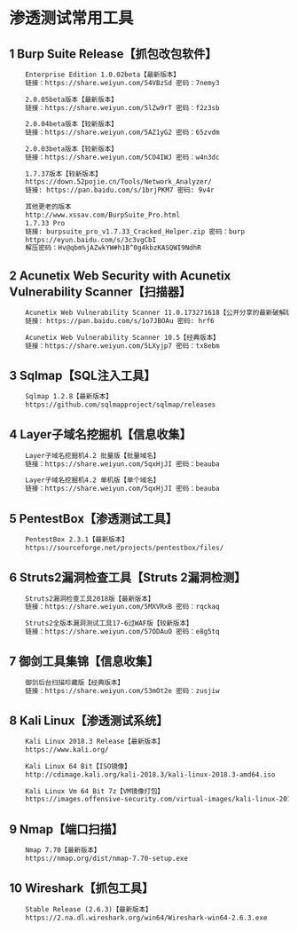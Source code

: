 # 渗透测试常用工具 #  

## 1 Burp Suite Release【抓包改包软件】 ##  

```txt
	Enterprise Edition 1.0.02beta【最新版本】
	链接：https://share.weiyun.com/54VBzSd 密码：7nemy3
	
	2.0.05beta版本【最新版本】
	链接：https://share.weiyun.com/5lZw9rT 密码：f2z3sb
	
	2.0.04beta版本【较新版本】
	链接：https://share.weiyun.com/5AZ1yG2 密码：65zvdm
	
	2.0.03beta版本【较新版本】
	链接：https://share.weiyun.com/5CO4IWJ 密码：w4n3dc
	
	1.7.37版本【较新版本】
	https://down.52pojie.cn/Tools/Network_Analyzer/
	链接: https://pan.baidu.com/s/1brjPKM7 密码: 9v4r
	
	其他更老的版本
	http://www.xssav.com/BurpSuite_Pro.html
	1.7.33 Pro
	链接: burpsuite_pro_v1.7.33_Cracked_Helper.zip 密码：burp
	https://eyun.baidu.com/s/3c3vgCbI
	解压密码：Hv@qbm%jAZwkYW#h1B^0g4kbzKASQWI9NdhR
```

## 2 Acunetix Web Security with Acunetix Vulnerability Scanner【扫描器】 ##  

```txt
	Acunetix Web Vulnerability Scanner 11.0.173271618【公开分享的最新破解版本】
	链接: https://pan.baidu.com/s/1o7JBOAu 密码: hrf6
	
	Acunetix Web Vulnerability Scanner 10.5【经典版本】
	链接：https://share.weiyun.com/5LXyjp7 密码：tx8ebm
```

## 3 Sqlmap【SQL注入工具】 ##  

```txt
	Sqlmap 1.2.8【最新版本】
	https://github.com/sqlmapproject/sqlmap/releases
```

## 4 Layer子域名挖掘机【信息收集】 ##  

```txt
	Layer子域名挖掘机4.2 批量版【批量域名】
	链接：https://share.weiyun.com/5qxHjJI 密码：beauba
	
	Layer子域名挖掘机4.2 单机版【单个域名】
	链接：https://share.weiyun.com/5qxHjJI 密码：beauba
```

## 5 PentestBox【渗透测试工具】 ##  

```txt
	PentestBox 2.3.1【最新版本】
	https://sourceforge.net/projects/pentestbox/files/	
```

## 6 Struts2漏洞检查工具【Struts 2漏洞检测】 ##   

```txt
	Struts2漏洞检查工具2018版【最新版本】
	链接：https://share.weiyun.com/5MXVRxB 密码：rqckaq
	
	Struts2全版本漏洞测试工具17-6过WAF版【较新版本】
	链接：https://share.weiyun.com/57ODAuO 密码：e8g5tq	
```

## 7 御剑工具集锦【信息收集】 ##  

```txt
	御剑后台扫描珍藏版【经典版本】
	链接：https://share.weiyun.com/53mOt2e 密码：zusjiw
```

## 8 Kali Linux【渗透测试系统】 ##  

```txt
	Kali Linux 2018.3 Release【最新版本】
	https://www.kali.org/
	
	Kali Linux 64 Bit【ISO镜像】
	http://cdimage.kali.org/kali-2018.3/kali-linux-2018.3-amd64.iso
	
	Kali Linux Vm 64 Bit 7z【VM镜像打包】
	https://images.offensive-security.com/virtual-images/kali-linux-2018.3-vm-amd64.7z
```

## 9 Nmap【端口扫描】 ##  

```txt
	Nmap 7.70【最新版本】
	https://nmap.org/dist/nmap-7.70-setup.exe	
```

## 10 Wireshark【抓包工具】 ##  

```txt
	Stable Release (2.6.3)【最新版本】
	https://2.na.dl.wireshark.org/win64/Wireshark-win64-2.6.3.exe
```
